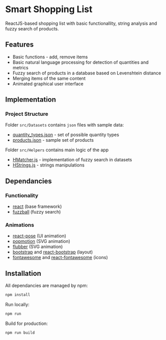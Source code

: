 # Smart Shopping List

ReactJS-based shopping list with basic functionallity, string analysis and fuzzy search of products.

## Features
- Basic functions - add, remove items
- Basic natural language processing for detection of quantities and metrics
- Fuzzy search of products in a database based on Levenshtein distance
- Merging items of the same content
- Animated graphical user interface

## Implementation
### Project Structure
Folder `src/Datasets` contains `json` files with sample data:
  - [quantity_types.json](src/Datasets/quantity_types.json) - set of possible quantity types
  - [products.json](src/Datasets/products.json) - sample set of products

Folder `src/Helpers` contains main logic of the app
  - [HMatcher.js](src/Helpers/HMatcher.js) - implementation of fuzzy search in datasets
  - [HStrings.js](src/Helpers/HStrings.js) - strings manipulations

## Dependancies
### Functionality
  - [react](https://www.npmjs.com/package/react) (base framework)
  - [fuzzball](https://www.npmjs.com/package/fuzzball) (fuzzy search)
  ### Animations
  - [react-pose](https://www.npmjs.com/package/react-pose) (UI animation)
  - [popmotion](https://www.npmjs.com/package/popmotion) (SVG animation)
  - [flubber](https://www.npmjs.com/package/flubber) (SVG animation)
  - [bootstrap](https://www.npmjs.com/package/bootstrap) and [react-bootstrap](https://www.npmjs.com/package/react-bootstrap) (layout)
  - [fontawesome](https://fontawesome.com) and [react-fontawesome](https://github.com/FortAwesome/react-fontawesome) (icons)

## Installation
All dependancies are managed by npm:
```bash
npm install
```

Run locally:
```bash
npm run
```

Build for production:
```bash
npm run build
```
